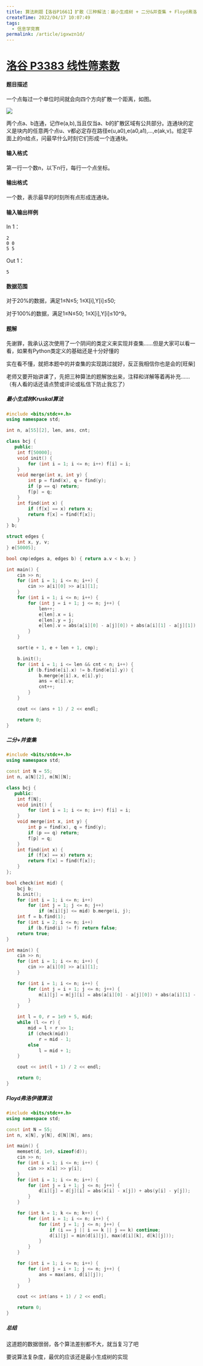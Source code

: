```yaml
---
title: 算法刷题【洛谷P1661】扩散（三种解法：最小生成树 + 二分&并查集 + Floyd弗洛伊德）
createTime: 2022/04/17 10:07:49
tags:
  - 信息学竞赛
permalink: /article/igxwzn1d/
---
```


# [洛谷 P3383 线性筛素数](https://www.luogu.com.cn/problem/P3383)

#### 题目描述

一个点每过一个单位时间就会向四个方向扩散一个距离，如图。

![](../images/911c567397b4b02fadc356808886410c.png)

两个点a、b连通，记作e(a,b),当且仅当a、b的扩散区域有公共部分。连通块的定义是块内的任意两个点u、v都必定存在路径e(u,a0),e(a0,a1),…,e(ak,v)。给定平面上的n给点，问最早什么时刻它们形成一个连通块。

#### 输入格式

第一行一个数n，以下n行，每行一个点坐标。

#### 输出格式

一个数，表示最早的时刻所有点形成连通块。

#### 输入输出样例

In 1：

```text
2
0 0
5 5
```

Out 1：

```text
5
```

#### 数据范围

对于20%的数据，满足1≤N≤5; 1≤X[i],Y[i]≤50;

对于100%的数据，满足1≤N≤50; 1≤X[i],Y[i]≤10^9。

#### 题解

先谢罪，我承认这次使用了一个阴间的类定义来实现并查集……但是大家可以看一看，如果有Python类定义的基础还是十分好懂的

实在看不懂，就把本题中的并查集的实现跳过就好，反正我相信你也是会的[旺柴]

老师又要开始讲课了，先把三种算法的题解放出来，注释和详解等着再补充……（有人看的话还请点赞或评论或私信下防止我忘了）

##### 最小生成树Kruskal算法

```cpp
#include <bits/stdc++.h>
using namespace std;

int n, a[55][2], len, ans, cnt;

class bcj {
   public:
    int f[50000];
    void init() {
        for (int i = 1; i <= n; i++) f[i] = i;
    }
    void merge(int x, int y) {
        int p = find(x), q = find(y);
        if (p == q) return;
        f[p] = q;
    }
    int find(int x) {
        if (f[x] == x) return x;
        return f[x] = find(f[x]);
    }
} b;

struct edges {
    int x, y, v;
} e[50005];

bool cmp(edges a, edges b) { return a.v < b.v; }

int main() {
    cin >> n;
    for (int i = 1; i <= n; i++) {
        cin >> a[i][0] >> a[i][1];
    }
    for (int i = 1; i <= n; i++) {
        for (int j = i + 1; j <= n; j++) {
            len++;
            e[len].x = i;
            e[len].y = j;
            e[len].v = abs(a[i][0] - a[j][0]) + abs(a[i][1] - a[j][1]);
        }
    }

    sort(e + 1, e + len + 1, cmp);

    b.init();
    for (int i = 1; i <= len && cnt < n; i++) {
        if (b.find(e[i].x) != b.find(e[i].y)) {
            b.merge(e[i].x, e[i].y);
            ans = e[i].v;
            cnt++;
        }
    }

    cout << (ans + 1) / 2 << endl;

    return 0;
}
```

##### 二分+并查集

```cpp
#include <bits/stdc++.h>
using namespace std;

const int N = 55;
int n, a[N][2], m[N][N];

class bcj {
   public:
    int f[N];
    void init() {
        for (int i = 1; i <= n; i++) f[i] = i;
    }
    void merge(int x, int y) {
        int p = find(x), q = find(y);
        if (p == q) return;
        f[p] = q;
    }
    int find(int x) {
        if (f[x] == x) return x;
        return f[x] = find(f[x]);
    }
};

bool check(int mid) {
    bcj b;
    b.init();
    for (int i = 1; i <= n; i++)
        for (int j = 1; j <= n; j++)
            if (m[i][j] <= mid) b.merge(i, j);
    int f = b.find(1);
    for (int i = 2; i <= n; i++)
        if (b.find(i) != f) return false;
    return true;
}

int main() {
    cin >> n;
    for (int i = 1; i <= n; i++) {
        cin >> a[i][0] >> a[i][1];
    }

    for (int i = 1; i <= n; i++) {
        for (int j = i + 1; j <= n; j++) {
            m[i][j] = m[j][i] = abs(a[i][0] - a[j][0]) + abs(a[i][1] - a[j][1]);
        }
    }

    int l = 0, r = 1e9 + 5, mid;
    while (l <= r) {
        mid = l + r >> 1;
        if (check(mid))
            r = mid - 1;
        else
            l = mid + 1;
    }

    cout << int(l + 1) / 2 << endl;

    return 0;
}
```

##### Floyd弗洛伊德算法

```cpp
#include <bits/stdc++.h>
using namespace std;

const int N = 55;
int n, x[N], y[N], d[N][N], ans;

int main() {
    memset(d, 1e9, sizeof(d));
    cin >> n;
    for (int i = 1; i <= n; i++) {
        cin >> x[i] >> y[i];
    }
    for (int i = 1; i <= n; i++) {
        for (int j = i + 1; j <= n; j++) {
            d[i][j] = d[j][i] = abs(x[i] - x[j]) + abs(y[i] - y[j]);
        }
    }

    for (int k = 1; k <= n; k++) {
        for (int i = 1; i <= n; i++) {
            for (int j = 1; j <= n; j++) {
                if (i == j || i == k || j == k) continue;
                d[i][j] = min(d[i][j], max(d[i][k], d[k][j]));
            }
        }
    }

    for (int i = 1; i <= n; i++) {
        for (int j = i + 1; j <= n; j++) {
            ans = max(ans, d[i][j]);
        }
    }

    cout << int(ans + 1) / 2 << endl;

    return 0;
}
```

##### 总结

这道题的数据很弱，各个算法差别都不大，就当复习了吧

要说算法复杂度，最优的应该还是最小生成树的实现
